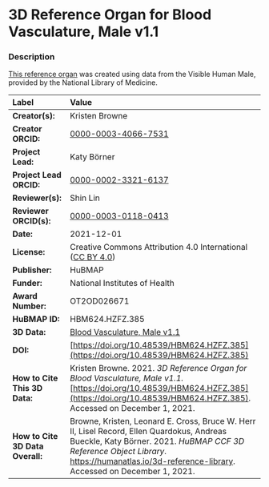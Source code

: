 # 3D Reference Organ for Blood Vasculature, Male v1.1

### Description
[This reference organ](https://humanatlas.io/3d-reference-library) was created using data from the Visible Human Male, provided by the National Library of Medicine.

| Label | Value |
| :------------- |:-------------|
| **Creator(s):** | Kristen Browne |
| **Creator ORCID:** | [0000-0003-4066-7531](https://orcid.org/0000-0003-4066-7531) |
| **Project Lead:** | Katy B&ouml;rner |
| **Project Lead ORCID:** | [0000-0002-3321-6137](https://orcid.org/0000-0002-3321-6137) |
| **Reviewer(s):** | Shin Lin |
| **Reviewer ORCID(s):** |[0000-0003-0118-0413](https://doi.org/10.5072/0000-0003-0118-0413)
| **Date:** | 2021-12-01 |
| **License:** | Creative Commons Attribution 4.0 International ([CC BY 4.0](https://creativecommons.org/licenses/by/4.0/)) |
| **Publisher:** | HuBMAP |
| **Funder:** | National Institutes of Health |
| **Award Number:** | OT2OD026671 |
| **HuBMAP ID:** | HBM624.HZFZ.385 |
| **3D Data:** | [Blood Vasculature, Male v1.1](https://hubmapconsortium.github.io/ccf-releases/v1.1/models/VH_M_Blood_Vasculature.glb) |
| **DOI:** | [https://doi.org/10.48539/HBM624.HZFZ.385](https://doi.org/10.48539/HBM624.HZFZ.385) |
| **How to Cite This 3D Data:** | Kristen Browne. 2021. *3D Reference Organ for Blood Vasculature, Male v1.1.* [https://doi.org/10.48539/HBM624.HZFZ.385](https://doi.org/10.48539/HBM624.HZFZ.385). Accessed on December 1, 2021. |
| **How to Cite 3D Data Overall:** | Browne, Kristen, Leonard E. Cross, Bruce W. Herr II, Lisel Record, Ellen Quardokus, Andreas Bueckle, Katy B&ouml;rner. 2021. *HuBMAP CCF 3D Reference Object Library*. https://humanatlas.io/3d-reference-library. Accessed on December 1, 2021. |
